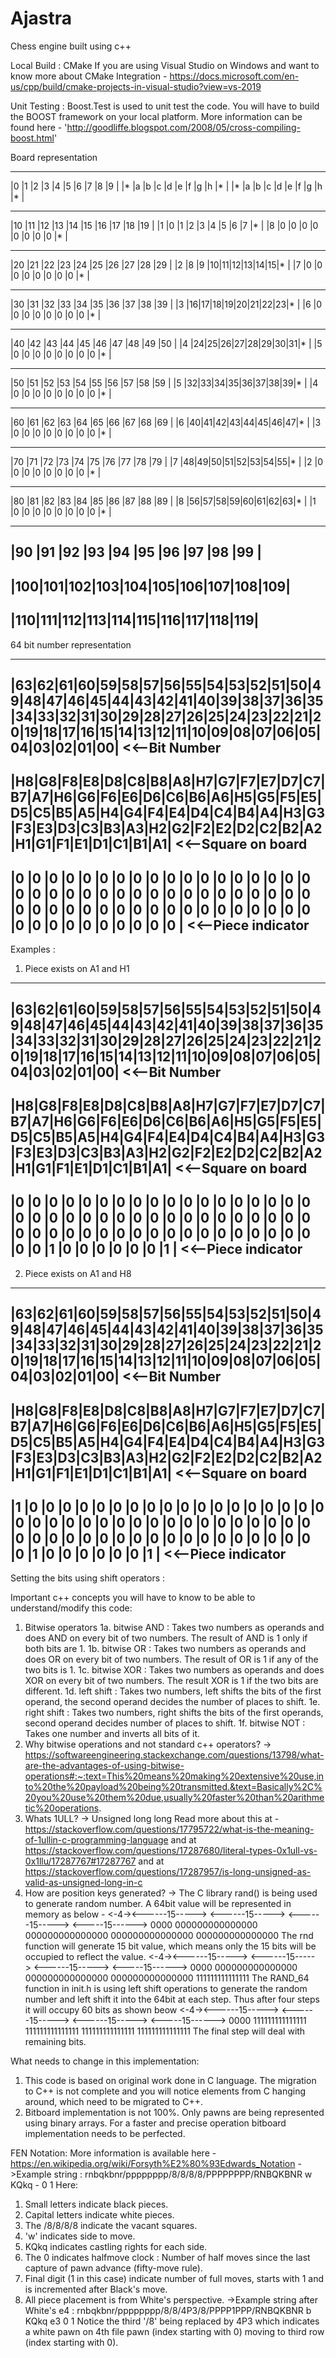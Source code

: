 # Ajastra
Chess engine built using c++


Local Build :
CMake
If you are using Visual Studio on Windows and want to know more about CMake Integration - https://docs.microsoft.com/en-us/cpp/build/cmake-projects-in-visual-studio?view=vs-2019

Unit Testing :
Boost.Test is used to unit test the code. You will have to build the BOOST framework on your local platform. More information can be found here - 'http://goodliffe.blogspot.com/2008/05/cross-compiling-boost.html'


Board representation



________________________________________       _______________________________         ______________________________
|0  |1  |2  |3  |4  |5  |6  |7  |8  |9  |      |* |a |b |c |d |e |f |g |h |* |         |* |a |b |c |d |e |f |g |h |* |
-----------------------------------------      -------------------------------         -------------------------------
|10 |11 |12 |13 |14 |15 |16 |17 |18 |19 |      |1 |0 |1 |2 |3 |4 |5 |6 |7 |* |         |8 |0 |0 |0 |0 |0 |0 |0 |0 |* |
----------------------------------------      -------------------------------         -------------------------------
|20 |21 |22 |23 |24 |25 |26 |27 |28 |29 |      |2 |8 |9 |10|11|12|13|14|15|* |         |7 |0 |0 |0 |0 |0 |0 |0 |0 |* |
-----------------------------------------      -------------------------------         -------------------------------
|30 |31 |32 |33 |34 |35 |36 |37 |38 |39 |      |3 |16|17|18|19|20|21|22|23|* |         |6 |0 |0 |0 |0 |0 |0 |0 |0 |* |
-----------------------------------------      -------------------------------         -------------------------------
|40 |42 |43 |44 |45 |46 |47 |48 |49 |50 |      |4 |24|25|26|27|28|29|30|31|* |         |5 |0 |0 |0 |0 |0 |0 |0 |0 |* |
-----------------------------------------      -------------------------------         -------------------------------
|50 |51 |52 |53 |54 |55 |56 |57 |58 |59 |      |5 |32|33|34|35|36|37|38|39|* |         |4 |0 |0 |0 |0 |0 |0 |0 |0 |* |
-----------------------------------------      -------------------------------         -------------------------------
|60 |61 |62 |63 |64 |65 |66 |67 |68 |69 |      |6 |40|41|42|43|44|45|46|47|* |         |3 |0 |0 |0 |0 |0 |0 |0 |0 |* |
-----------------------------------------      -------------------------------         -------------------------------
|70 |71 |72 |73 |74 |75 |76 |77 |78 |79 |      |7 |48|49|50|51|52|53|54|55|* |         |2 |0 |0 |0 |0 |0 |0 |0 |0 |* |
-----------------------------------------      -------------------------------         -------------------------------
|80 |81 |82 |83 |84 |85 |86 |87 |88 |89 |      |8 |56|57|58|59|60|61|62|63|* |         |1 |0 |0 |0 |0 |0 |0 |0 |0 |* |
-----------------------------------------      -------------------------------         -------------------------------
|90 |91 |92 |93 |94 |95 |96 |97 |98 |99 |                                                                             
-----------------------------------------                                                                             
|100|101|102|103|104|105|106|107|108|109|                                                                             
-----------------------------------------                                                                             
|110|111|112|113|114|115|116|117|118|119|
-----------------------------------------













64 bit number representation



-------------------------------------------------------------------------------------------------------------------------------------------------------------------------------------------------
|63|62|61|60|59|58|57|56|55|54|53|52|51|50|49|48|47|46|45|44|43|42|41|40|39|38|37|36|35|34|33|32|31|30|29|28|27|26|25|24|23|22|21|20|19|18|17|16|15|14|13|12|11|10|09|08|07|06|05|04|03|02|01|00|           <<--Bit Number
-------------------------------------------------------------------------------------------------------------------------------------------------------------------------------------------------
|H8|G8|F8|E8|D8|C8|B8|A8|H7|G7|F7|E7|D7|C7|B7|A7|H6|G6|F6|E6|D6|C6|B6|A6|H5|G5|F5|E5|D5|C5|B5|A5|H4|G4|F4|E4|D4|C4|B4|A4|H3|G3|F3|E3|D3|C3|B3|A3|H2|G2|F2|E2|D2|C2|B2|A2|H1|G1|F1|E1|D1|C1|B1|A1|           <<--Square on board
-------------------------------------------------------------------------------------------------------------------------------------------------------------------------------------------------
|0 |0 |0 |0 |0 |0 |0 |0 |0 |0 |0 |0 |0 |0 |0 |0 |0 |0 |0 |0 |0 |0 |0 |0 |0 |0 |0 |0 |0 |0 |0 |0 |0 |0 |0 |0 |0 |0 |0 |0 |0 |0 |0 |0 |0 |0 |0 |0 |0 |0 |0 |0 |0 |0 |0 |0 |0 |0 |0 |0 |0 |0 |0 |0 |           <<--Piece indicator
-------------------------------------------------------------------------------------------------------------------------------------------------------------------------------------------------

Examples :
1. Piece exists on A1 and H1
-------------------------------------------------------------------------------------------------------------------------------------------------------------------------------------------------
|63|62|61|60|59|58|57|56|55|54|53|52|51|50|49|48|47|46|45|44|43|42|41|40|39|38|37|36|35|34|33|32|31|30|29|28|27|26|25|24|23|22|21|20|19|18|17|16|15|14|13|12|11|10|09|08|07|06|05|04|03|02|01|00|           <<--Bit Number
-------------------------------------------------------------------------------------------------------------------------------------------------------------------------------------------------
|H8|G8|F8|E8|D8|C8|B8|A8|H7|G7|F7|E7|D7|C7|B7|A7|H6|G6|F6|E6|D6|C6|B6|A6|H5|G5|F5|E5|D5|C5|B5|A5|H4|G4|F4|E4|D4|C4|B4|A4|H3|G3|F3|E3|D3|C3|B3|A3|H2|G2|F2|E2|D2|C2|B2|A2|H1|G1|F1|E1|D1|C1|B1|A1|           <<--Square on board
-------------------------------------------------------------------------------------------------------------------------------------------------------------------------------------------------
|0 |0 |0 |0 |0 |0 |0 |0 |0 |0 |0 |0 |0 |0 |0 |0 |0 |0 |0 |0 |0 |0 |0 |0 |0 |0 |0 |0 |0 |0 |0 |0 |0 |0 |0 |0 |0 |0 |0 |0 |0 |0 |0 |0 |0 |0 |0 |0 |0 |0 |0 |0 |0 |0 |0 |0 |1 |0 |0 |0 |0 |0 |0 |1 |           <<--Piece indicator
-------------------------------------------------------------------------------------------------------------------------------------------------------------------------------------------------

2. Piece exists on A1 and H8
-------------------------------------------------------------------------------------------------------------------------------------------------------------------------------------------------
|63|62|61|60|59|58|57|56|55|54|53|52|51|50|49|48|47|46|45|44|43|42|41|40|39|38|37|36|35|34|33|32|31|30|29|28|27|26|25|24|23|22|21|20|19|18|17|16|15|14|13|12|11|10|09|08|07|06|05|04|03|02|01|00|           <<--Bit Number
-------------------------------------------------------------------------------------------------------------------------------------------------------------------------------------------------
|H8|G8|F8|E8|D8|C8|B8|A8|H7|G7|F7|E7|D7|C7|B7|A7|H6|G6|F6|E6|D6|C6|B6|A6|H5|G5|F5|E5|D5|C5|B5|A5|H4|G4|F4|E4|D4|C4|B4|A4|H3|G3|F3|E3|D3|C3|B3|A3|H2|G2|F2|E2|D2|C2|B2|A2|H1|G1|F1|E1|D1|C1|B1|A1|           <<--Square on board
-------------------------------------------------------------------------------------------------------------------------------------------------------------------------------------------------
|1 |0 |0 |0 |0 |0 |0 |0 |0 |0 |0 |0 |0 |0 |0 |0 |0 |0 |0 |0 |0 |0 |0 |0 |0 |0 |0 |0 |0 |0 |0 |0 |0 |0 |0 |0 |0 |0 |0 |0 |0 |0 |0 |0 |0 |0 |0 |0 |0 |0 |0 |0 |0 |0 |0 |0 |1 |0 |0 |0 |0 |0 |0 |1 |           <<--Piece indicator
-------------------------------------------------------------------------------------------------------------------------------------------------------------------------------------------------


Setting the bits using shift operators : 










Important c++ concepts you will have to know to be able to understand/modify this code:
1. Bitwise operators
	1a. bitwise AND : Takes two numbers as operands and does AND on every bit of two numbers. The result of AND is 1 only if both bits are 1.
	1b. bitwise OR : Takes two numbers as operands and does OR on every bit of two numbers. The result of OR is 1 if any of the two bits is 1.
	1c. bitwise XOR : Takes two numbers as operands and does XOR on every bit of two numbers. The result XOR is 1 if the two bits are different.
	1d. left shift : Takes two numbers, left shifts the bits of the first operand, the second operand decides the number of places to shift.
	1e. right shift : Takes two numbers, right shifts the bits of the first operands, second operand decides number of places to shift.
	1f. bitwise NOT : Takes one number and inverts all bits of it.
2. Why bitwise operations and not standard c++ operators?
-> https://softwareengineering.stackexchange.com/questions/13798/what-are-the-advantages-of-using-bitwise-operations#:~:text=This%20means%20making%20extensive%20use,into%20the%20payload%20being%20transmitted.&text=Basically%2C%20you%20use%20them%20due,usually%20faster%20than%20arithmetic%20operations.
3. Whats 1ULL?
-> Unsigned long long
Read more about this at - https://stackoverflow.com/questions/17795722/what-is-the-meaning-of-1ullin-c-programming-language
and at https://stackoverflow.com/questions/17287680/literal-types-0x1ull-vs-0x1llu/17287767#17287767
and at https://stackoverflow.com/questions/17287957/is-long-unsigned-as-valid-as-unsigned-long-in-c
4. How are position keys generated?
-> The C library rand() is being used to generate random number.
A 64bit value will be represented in memory as below -
<-4-><------15-----> <------15-----> <------15-----> <-----15------>
0000 000000000000000 000000000000000 000000000000000 000000000000000
The rnd function will generate 15 bit value, which means only the 15 bits will be occupied to reflect the value.
<-4-><------15-----> <------15-----> <------15-----> <-----15------>
0000 000000000000000 000000000000000 000000000000000 111111111111111
The RAND_64 function in init.h is using left shift operations to generate the random number and
left shift it into the 64bit at each step. Thus after four steps it will occupy 60 bits as shown beow
<-4-><------15-----> <------15-----> <------15-----> <-----15------>
0000 111111111111111 111111111111111 111111111111111 111111111111111
The final step will deal with remaining bits.


What needs to change in this implementation:
1. This code is based on original work done in C language. The migration to C++ is
not complete and you will notice elements from C hanging around, which need to be
migrated to C++.
2. Bitboard implementation is not 100%. Only pawns are being represented using binary
arrays. For a faster and precise operation bitboard implementation needs to be perfected.


FEN Notation: More information is available here - https://en.wikipedia.org/wiki/Forsyth%E2%80%93Edwards_Notation
->Example string : rnbqkbnr/pppppppp/8/8/8/8/PPPPPPPP/RNBQKBNR w KQkq - 0 1
Here:
1. Small letters indicate black pieces.
2. Capital letters indicate white pieces.
3. The /8/8/8/8 indicate the vacant squares.
4. 'w' indicates side to move.
5. KQkq indicates castling rights for each side.
6. The 0 indicates halfmove clock : Number of half moves since the last capture of pawn advance (fifty-move rule).
7. Final digit (1 in this case) indicate number of full moves, starts with 1 and is incremented after Black's move.
8. All piece placement is from White's perspective.
->Example string after White's e4 : rnbqkbnr/pppppppp/8/8/4P3/8/PPPP1PPP/RNBQKBNR b KQkq e3 0 1
Notice the third '/8' being replaced by 4P3 which indicates a white pawn on 4th file pawn (index starting with 0) moving to third row (index starting with 0).



